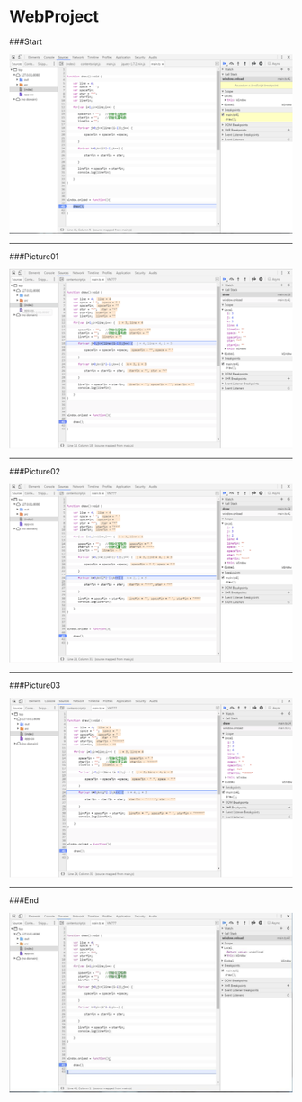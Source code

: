 # WebProject

###Start

![](https://github.com/Jasper1545/WebProject/blob/master/picture/start.png)

-----------------------------------------------------------------------------

###Picture01

![](https://github.com/Jasper1545/WebProject/blob/master/picture/01.png)

-----------------------------------------------------------------------------

###Picture02

![](https://github.com/Jasper1545/WebProject/blob/master/picture/02.png)

-----------------------------------------------------------------------------

###Picture03

![](https://github.com/Jasper1545/WebProject/blob/master/picture/03.png)

-----------------------------------------------------------------------------

###End

![](https://github.com/Jasper1545/WebProject/blob/master/picture/end.jpg)


